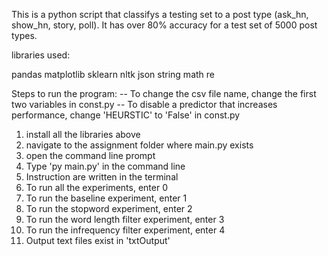 This is a python script that classifys a testing set to a post type (ask_hn, show_hn, story, poll). It has over 80% accuracy for a test set of 5000 post types.

libraries used:

pandas
matplotlib
sklearn
nltk
json
string
math
re

Steps to run the program:
-- To change the csv file name, change the first two variables in const.py
-- To disable a predictor that increases performance, change 'HEURSTIC' to 'False'
in const.py

1. install all the libraries above
2. navigate to the assignment folder where main.py exists
3. open the command line prompt
4. Type 'py main.py' in the command line
5. Instruction are written in the terminal
6. To run all the experiments, enter 0
7. To run the baseline experiment, enter 1
8. To run the stopword experiment, enter 2
9. To run the word length filter experiment, enter 3
10. To run the infrequency filter experiment, enter 4
11. Output text files exist in 'txtOutput'
